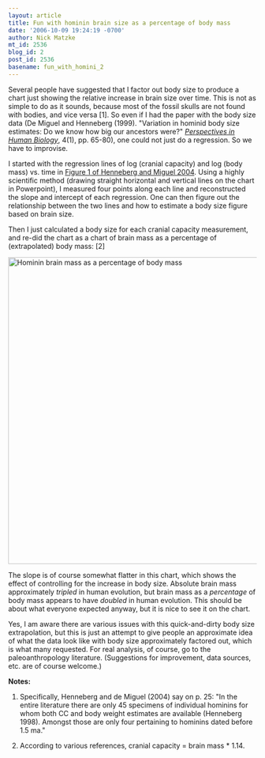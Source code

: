 ```yaml
---
layout: article
title: Fun with hominin brain size as a percentage of body mass
date: '2006-10-09 19:24:19 -0700'
author: Nick Matzke
mt_id: 2536
blog_id: 2
post_id: 2536
basename: fun_with_homini_2
---
```

Several people have suggested that I factor out body size to produce a chart just showing the relative increase in brain size over time.  This is not as simple to do as it sounds, because most of the fossil skulls are not found with bodies, and vice versa \[1\].  So even if I had the paper with the body size data (De Miguel and Henneberg (1999). "Variation in hominid body size estimates: Do we know how big our ancestors were?" [_Perspectives in Human Biology_](http://www.worldcatlibraries.org/oclc/31416665&amp;referer=brief_results), 4(1), pp. 65-80), one could not just do a regression. So we have to improvise.

I started with the regression lines of log (cranial capacity) and log (body mass) vs. time in [Figure 1 of Henneberg and Miguel 2004](/uploads/2006/Henneberg_de_Miguel_2004_Homo_hominins_single_lineage_fig1.png).  Using a highly scientific method (drawing straight horizontal and vertical lines on the chart in Powerpoint), I measured four points along each line and reconstructed the slope and intercept of each regression.  One can then figure out the relationship between the two lines and how to estimate a body size figure based on brain size.

Then I just calculated a body size for each cranial capacity measurement, and re-did the chart as a chart of brain mass as a percentage of (extrapolated) body mass: \[2\]

<img src="{{ site.baseurl }}/uploads/2006/fossil_hominin_brain_percent_lg.png" alt="Hominin brain mass as a percentage of body mass" width="597" height="621" style="" />

The slope is of course somewhat flatter in this chart, which shows the effect of controlling for the increase in body size.  Absolute brain mass approximately _tripled_ in human evolution, but brain mass as a _percentage_ of body mass appears to have _doubled_ in human evolution.  This should be about what everyone expected anyway, but it is nice to see it on the chart.

Yes, I am aware there are various issues with this quick-and-dirty body size extrapolation, but this is just an attempt to give people an approximate idea of what the data look like with body size approximately factored out, which is what many requested.  For real analysis, of course, go to the paleoanthropology literature.  (Suggestions for improvement, data sources, etc. are of course welcome.)

**Notes:** 

1. Specifically, Henneberg and de Miguel (2004) say on p. 25: "In the entire literature there are only 45 specimens of individual hominins for whom both CC and body weight estimates are available (Henneberg 1998). Amongst those are only four pertaining to hominins dated before 1.5 ma."

2. According to various references, cranial capacity = brain mass \* 1.14.

